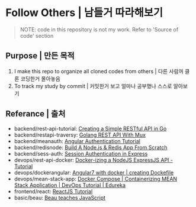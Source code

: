 Follow Others | 남들거 따라해보기
==============

> NOTE: code in this repository is not my work. Refer to 'Source of code' section

## Purpose | 만든 목적
1. I make this repo to organize all cloned codes from others | 다른 사람꺼 클론 코딩한거 몰아놓음
2. To track my study by commit | 커밋한거 보고 얼마나 공부했나 스스로 알아보기

## Referance | 출처
- backend/rest-api-tutorial: [Creating a Simple RESTful API in Go](https://youtu.be/W5b64DXeP0o)
- backend/restapi-traversy: [Golang REST API With Mux](https://youtu.be/SonwZ6MF5BE)
- backend/meanauth: [Angular Authentication Tutorial](https://www.youtube.com/playlist?list=PLC3y8-rFHvwg2RBz6UplKTGIXREj9dV0G)
- backend/redisnode: [Build A Node.js & Redis App From Scratch](https://youtu.be/9S-mphgE5fA)
- backend/sess-auth: [Session Authentication in Express](https://youtu.be/OH6Z0dJ_Huk)
- devops/rest-api-docker: [Docker-izing a NodeJS ExpressJS API - Tutorial](https://www.youtube.com/watch?v=CsWoMpK3EtE)
- devops/dockerangular: [Angular7 with docker | creating Dockefile](https://www.youtube.com/watch?v=na2DqaoBlUc)
- devops/mean-stack-app: [Docker Compose | Containerizing MEAN Stack Application | DevOps Tutorial | Edureka](https://www.youtube.com/watch?v=WZa7GsqyS3w)
- frontend/react: [ReactJS Tutorial](https://youtu.be/QFaFIcGhPoM)
- basic/beau: [Beau teaches JavaScript](https://www.youtube.com/playlist?list=PLWKjhJtqVAbmoiNlqLJg1gxEjEuKHHcn_)
